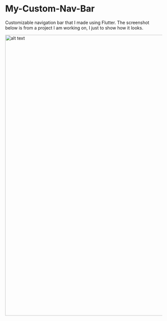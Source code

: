 # My-Custom-Nav-Bar
Customizable navigation bar that I made using Flutter. The screenshot below is from a project I am working on, I just to show how it looks.

<img src="https://user-images.githubusercontent.com/65445097/233481807-83d0d198-bd1b-4757-a5ca-c2327c1c6aba.png" alt="alt text" height="900">

